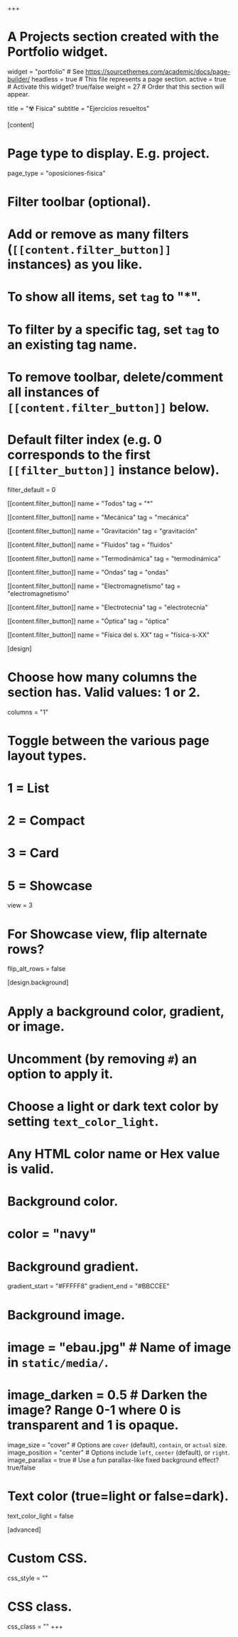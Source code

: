 +++
# A Projects section created with the Portfolio widget.
widget = "portfolio"  # See https://sourcethemes.com/academic/docs/page-builder/
headless = true  # This file represents a page section.
active = true  # Activate this widget? true/false
weight = 27  # Order that this section will appear.

title = "☢️ Física"
subtitle = "Ejercicios resueltos"

[content]
  # Page type to display. E.g. project.
  page_type = "oposiciones-fisica"
  
  # Filter toolbar (optional).
  # Add or remove as many filters (`[[content.filter_button]]` instances) as you like.
  # To show all items, set `tag` to "*".
  # To filter by a specific tag, set `tag` to an existing tag name.
  # To remove toolbar, delete/comment all instances of `[[content.filter_button]]` below.
  
  # Default filter index (e.g. 0 corresponds to the first `[[filter_button]]` instance below).
  filter_default = 0
  
  [[content.filter_button]]
    name = "Todos"
    tag = "*"  
	
  [[content.filter_button]]
    name = "Mecánica"
    tag = "mecánica"
	
  [[content.filter_button]]
    name = "Gravitación"
    tag = "gravitación"
	
  [[content.filter_button]]
    name = "Fluidos"
    tag = "fluidos"
	
  [[content.filter_button]]
    name = "Termodinámica"
    tag = "termodinámica"	

  [[content.filter_button]]
    name = "Ondas"
    tag = "ondas"
	
  [[content.filter_button]]
    name = "Electromagnetismo"
    tag = "electromagnetismo"
	
  [[content.filter_button]]
    name = "Electrotecnia"
    tag = "electrotecnia"
	
  [[content.filter_button]]
    name = "Óptica"
    tag = "óptica"
	
  [[content.filter_button]]
    name = "Física del s. XX"
    tag = "física-s-XX"	

[design]
  # Choose how many columns the section has. Valid values: 1 or 2.
  columns = "1"

  # Toggle between the various page layout types.
  #   1 = List
  #   2 = Compact
  #   3 = Card
  #   5 = Showcase
  view = 3

  # For Showcase view, flip alternate rows?
  flip_alt_rows = false

[design.background]
  # Apply a background color, gradient, or image.
  #   Uncomment (by removing `#`) an option to apply it.
  #   Choose a light or dark text color by setting `text_color_light`.
  #   Any HTML color name or Hex value is valid.

  # Background color.
  # color = "navy"
  
  # Background gradient.
  gradient_start = "#FFFFF8"
  gradient_end = "#BBCCEE"
  
  # Background image.
  # image = "ebau.jpg"  # Name of image in `static/media/`.
  # image_darken = 0.5  # Darken the image? Range 0-1 where 0 is transparent and 1 is opaque.
  image_size = "cover"  #  Options are `cover` (default), `contain`, or `actual` size.
  image_position = "center"  # Options include `left`, `center` (default), or `right`.
  image_parallax = true  # Use a fun parallax-like fixed background effect? true/false
  
  # Text color (true=light or false=dark).
  text_color_light = false
  
[advanced]
 # Custom CSS. 
 css_style = ""
 
 # CSS class.
 css_class = ""
+++